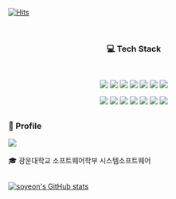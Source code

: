 [![Hits](https://hits.seeyoufarm.com/api/count/incr/badge.svg?url=https%3A%2F%2Fgithub.com%2Fsoyeonnn&count_bg=%23A8E57A&title_bg=%23000000&icon=ghostery.svg&icon_color=%23FFFFFF&title=hits&edge_flat=false)](https://hits.seeyoufarm.com)

<br><h3 align="center"><b>💻 Tech Stack</b></h3></br>

<p align="center">
<img src="https://img.shields.io/badge/python-3776AB?style=?style=flat&logo=Python&logoColor=white"> <img src="https://img.shields.io/badge/javascript-F7DF1E?style=flat&logo=javascript&logoColor=black"> <img src="https://img.shields.io/badge/mysql-4479A1?style=flat&logo=mysql&logoColor=white"> <img src="https://img.shields.io/badge/node.js-339933?style=flat&logo=Node.js&logoColor=white"> <img src="https://img.shields.io/badge/express-000000?style=flat&logo=express&logoColor=white"> <img src="https://img.shields.io/badge/linux-FCC624?style=flat&logo=linux&logoColor=black"> <img src="https://img.shields.io/badge/java-007396?style=flat&logo=java&logoColor=white"></p>
<p align="center"> <img src="https://img.shields.io/badge/springboot-6DB33F?style=flat&logo=SpringBoot&logoColor=white"/> <img src="https://img.shields.io/badge/Amazon AWS-232F3E?style=flat&logo=Amazon%20AWS&logoColor=white"/> <img src="https://img.shields.io/badge/Docker-2CA5E0?style=flat&logo=docker&logoColor=white"/> <img src="https://img.shields.io/badge/kubernetes-326ce5.svg?style=flat&logo=kubernetes&logoColor=white"/> <img src="https://img.shields.io/badge/github-181717?style=flat&logo=github&logoColor=white"> <img src="https://img.shields.io/badge/git-F05032?style=flat&logo=git&logoColor=white"> <img src="https://img.shields.io/badge/GitHub_Actions-2088FF?style=flat&logo=github-actions&logoColor=white"/></p>
<h2></h2>
<h3><b>👀 Profile</b>
</h3><a href="https://velog.io/@oeckikek" target="_blank"><img src="https://img.shields.io/badge/Velog-20c997?style=flat&logo=Velog&logoColor=white"/></a></a>
<br/><br/>
🎓 광운대학교 소프트웨어학부 시스템소프트웨어

<h2></h2>




[![soyeon's GitHub stats](https://github-readme-stats.vercel.app/api?username=soyeonnn&show_icons=true&theme=vue)](https://github.com/anuraghazra/github-readme-stats)


